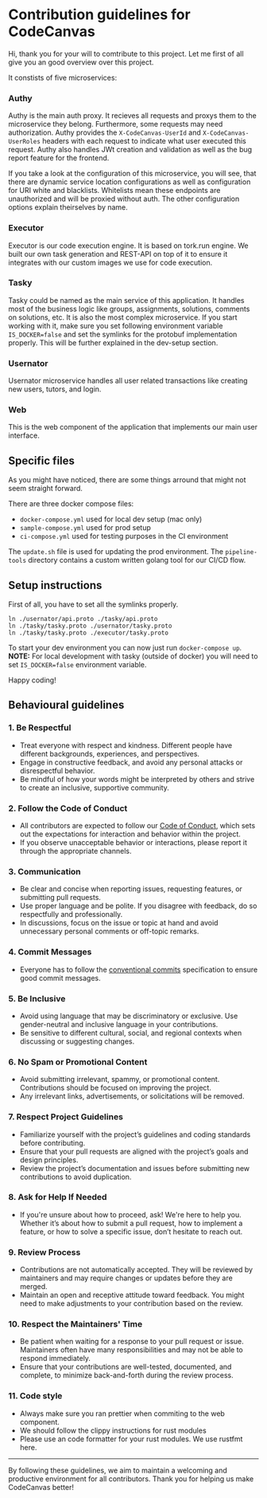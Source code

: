# Contribution guidelines for CodeCanvas

Hi, thank you for your will to comtribute to this project.
Let me first of all give you an good overview over this project.

It constists of five microservices:


### Authy

Authy is the main auth proxy. It recieves all requests and proxys them to the microservice they belong.
Furthermore, some requests may need authorization. Authy provides the `X-CodeCanvas-UserId` and `X-CodeCanvas-UserRoles` headers with each request to indicate what user executed
this request. Authy also handles JWt creation and validation as well as the bug report feature for the frontend. 

If you take a look at the configuration of this microservice, you will see, that there are dynamic service location configurations as well as configuration for URI white and blacklists. Whitelists mean these endpoints are unauthorized and will be proxied without auth. The other configuration options explain theirselves by name.

### Executor

Executor is our code execution engine. It is based on tork.run engine. We built our own task generation and REST-API on top of it to ensure it integrates with our custom images we use for code execution. 

### Tasky 

Tasky could be named as the main service of this application. It handles most of the business logic like groups, assignments, solutions, comments on solutions, etc. 
It is also the most complex microservice. If you start working with it, make sure you set following environment variable `IS_DOCKER=false` and set the symlinks for the protobuf implementation properly. This will be further explained in the dev-setup section.


### Usernator

Usernator microservice handles all user related transactions like creating new users, tutors, and login.

### Web

This is the web component of the application that implements our main user interface.


## Specific files

As you might have noticed, there are some things arround that might not seem straight forward. 

There are three docker compose files:
- `docker-compose.yml` used for local dev setup (mac only)
- `sample-compose.yml` used for prod setup
- `ci-compose.yml` used for testing purposes in the CI environment

The `update.sh` file is used for updating the prod environment.
The `pipeline-tools` directory contains a custom written golang tool for our CI/CD flow. 


## Setup instructions

First of all, you have to set all the symlinks properly. 

```shell
ln ./usernator/api.proto ./tasky/api.proto
ln ./tasky/tasky.proto ./usernator/tasky.proto
ln ./tasky/tasky.proto ./executor/tasky.proto
```

To start your dev environment you can now just run `docker-compose up`.
**NOTE:** For local development with tasky (outside of docker) you will need to set `IS_DOCKER=false` environment variable.

Happy coding!

## Behavioural guidelines


### 1. **Be Respectful**
   - Treat everyone with respect and kindness. Different people have different backgrounds, experiences, and perspectives.
   - Engage in constructive feedback, and avoid any personal attacks or disrespectful behavior.
   - Be mindful of how your words might be interpreted by others and strive to create an inclusive, supportive community.

### 2. **Follow the Code of Conduct**
   - All contributors are expected to follow our [Code of Conduct](CODE_OF_CONDUCT.md), which sets out the expectations for interaction and behavior within the project.
   - If you observe unacceptable behavior or interactions, please report it through the appropriate channels.

### 3. **Communication**
   - Be clear and concise when reporting issues, requesting features, or submitting pull requests.
   - Use proper language and be polite. If you disagree with feedback, do so respectfully and professionally.
   - In discussions, focus on the issue or topic at hand and avoid unnecessary personal comments or off-topic remarks.

### 4. **Commit Messages**
   - Everyone has to follow the [conventional commits](https://www.conventionalcommits.org/en/v1.0.0/) specification to ensure good commit messages.

### 5. **Be Inclusive**
   - Avoid using language that may be discriminatory or exclusive. Use gender-neutral and inclusive language in your contributions.
   - Be sensitive to different cultural, social, and regional contexts when discussing or suggesting changes.

### 6. **No Spam or Promotional Content**
   - Avoid submitting irrelevant, spammy, or promotional content. Contributions should be focused on improving the project.
   - Any irrelevant links, advertisements, or solicitations will be removed.

### 7. **Respect Project Guidelines**
   - Familiarize yourself with the project’s guidelines and coding standards before contributing.
   - Ensure that your pull requests are aligned with the project’s goals and design principles.
   - Review the project’s documentation and issues before submitting new contributions to avoid duplication.

### 8. **Ask for Help If Needed**
   - If you're unsure about how to proceed, ask! We're here to help you. Whether it’s about how to submit a pull request, how to implement a feature, or how to solve a specific issue, don’t hesitate to reach out.

### 9. **Review Process**
   - Contributions are not automatically accepted. They will be reviewed by maintainers and may require changes or updates before they are merged.
   - Maintain an open and receptive attitude toward feedback. You might need to make adjustments to your contribution based on the review.

### 10. **Respect the Maintainers' Time**
   - Be patient when waiting for a response to your pull request or issue. Maintainers often have many responsibilities and may not be able to respond immediately.
   - Ensure that your contributions are well-tested, documented, and complete, to minimize back-and-forth during the review process.

### 11. **Code style**
   - Always make sure you ran prettier when commiting to the web component. 
   - We should follow the clippy instructions for rust modules
   - Please use an code formatter for your rust modules. We use rustfmt here.  

---

By following these guidelines, we aim to maintain a welcoming and productive environment for all contributors. Thank you for helping us make CodeCanvas better!